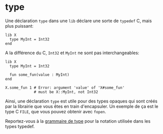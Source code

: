 # type

Une déclaration `type` dans une `lib` déclare une sorte de `typedef` C, mais plus puissant:

```crystal
lib X
  type MyInt = Int32
end
```

A la différence du C, `Int32` et `MyInt` ne sont pas interchangeables:

```crystal
lib X
  type MyInt = Int32

  fun some_fun(value : MyInt)
end

X.some_fun 1 # Error: argument 'value' of 'X#some_fun'
             # must be X::MyInt, not Int32
```

Ainsi, une déclaration `type` est utile pour des types opaques qui sont créés par la librairie que vous êtes en train d'encapsuler.
Un exemple de ça est le type C `FILE`, que vous pouvez obtenir avec `fopen`.

Reportez-vous à la [grammaire de type](../type_grammar.html) pour la notation utilisée dans les types typedef.
